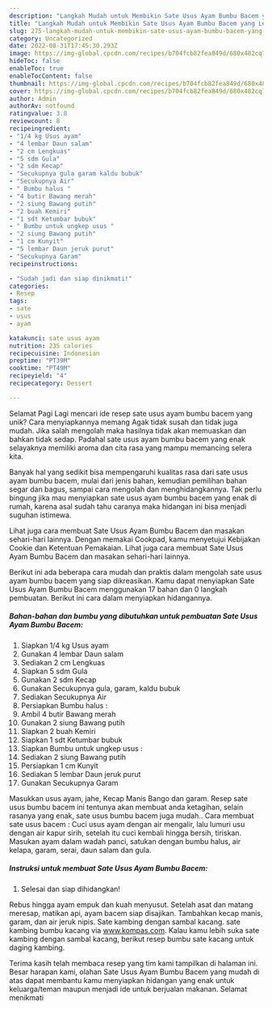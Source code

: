 ```yaml
---
description: "Langkah Mudah untuk Membikin Sate Usus Ayam Bumbu Bacem yang Lezat Sekali, Lezat"
title: "Langkah Mudah untuk Membikin Sate Usus Ayam Bumbu Bacem yang Lezat Sekali, Lezat"
slug: 275-langkah-mudah-untuk-membikin-sate-usus-ayam-bumbu-bacem-yang-lezat-sekali-lezat
category: Uncategorized
date: 2022-08-31T17:45:30.293Z
image: https://img-global.cpcdn.com/recipes/b704fcb82fea849d/680x482cq70/sate-usus-ayam-bumbu-bacem-foto-resep-utama.jpg
hideToc: false
enableToc: true
enableTocContent: false
thumbnail: https://img-global.cpcdn.com/recipes/b704fcb82fea849d/680x482cq70/sate-usus-ayam-bumbu-bacem-foto-resep-utama.jpg
cover: https://img-global.cpcdn.com/recipes/b704fcb82fea849d/680x482cq70/sate-usus-ayam-bumbu-bacem-foto-resep-utama.jpg
author: Admin
authorAv: notfound
ratingvalue: 3.8
reviewcount: 8
recipeingredient:
- "1/4 kg Usus ayam"
- "4 lembar Daun salam"
- "2 cm Lengkuas"
- "5 sdm Gula"
- "2 sdm Kecap"
- "Secukupnya gula garam kaldu bubuk"
- "Secukupnya Air"
- " Bumbu halus "
- "4 butir Bawang merah"
- "2 siung Bawang putih"
- "2 buah Kemiri"
- "1 sdt Ketumbar bubuk"
- " Bumbu untuk ungkep usus "
- "2 siung Bawang putih"
- "1 cm Kunyit"
- "5 lembar Daun jeruk purut"
- "Secukupnya Garam"
recipeinstructions:

- "Sudah jadi dan siap dinikmati!"
categories:
- Resep
tags:
- sate
- usus
- ayam

katakunci: sate usus ayam 
nutrition: 235 calories
recipecuisine: Indonesian
preptime: "PT39M"
cooktime: "PT49M"
recipeyield: "4"
recipecategory: Dessert

---
```



Selamat Pagi Lagi mencari ide resep sate usus ayam bumbu bacem yang unik? Cara menyiapkannya memang Agak tidak susah dan tidak juga mudah. Jika salah mengolah maka hasilnya tidak akan memuaskan dan bahkan tidak sedap. Padahal sate usus ayam bumbu bacem yang enak selayaknya memiliki aroma dan cita rasa yang mampu memancing selera kita.


Banyak hal yang sedikit bisa mempengaruhi kualitas rasa dari sate usus ayam bumbu bacem, mulai dari jenis bahan, kemudian pemilihan bahan segar dan bagus, sampai cara mengolah dan menghidangkannya. Tak perlu bingung jika mau menyiapkan sate usus ayam bumbu bacem yang enak di rumah, karena asal sudah tahu caranya maka hidangan ini bisa menjadi suguhan istimewa.

Lihat juga cara membuat Sate Usus Ayam Bumbu Bacem dan masakan sehari-hari lainnya. Dengan memakai Cookpad, kamu menyetujui Kebijakan Cookie dan Ketentuan Pemakaian. Lihat juga cara membuat Sate Usus Ayam Bumbu Bacem dan masakan sehari-hari lainnya.


Berikut ini ada beberapa cara mudah dan praktis dalam mengolah sate usus ayam bumbu bacem yang siap dikreasikan. Kamu dapat menyiapkan Sate Usus Ayam Bumbu Bacem menggunakan 17 bahan dan 0 langkah pembuatan. Berikut ini cara dalam menyiapkan hidangannya.

<!--inarticleads1-->

##### Bahan-bahan dan bumbu yang dibutuhkan untuk pembuatan Sate Usus Ayam Bumbu Bacem:

1. Siapkan 1/4 kg Usus ayam
1. Gunakan 4 lembar Daun salam
1. Sediakan 2 cm Lengkuas
1. Siapkan 5 sdm Gula
1. Gunakan 2 sdm Kecap
1. Gunakan Secukupnya gula, garam, kaldu bubuk
1. Sediakan Secukupnya Air
1. Persiapkan  Bumbu halus :
1. Ambil 4 butir Bawang merah
1. Gunakan 2 siung Bawang putih
1. Siapkan 2 buah Kemiri
1. Siapkan 1 sdt Ketumbar bubuk
1. Siapkan  Bumbu untuk ungkep usus :
1. Sediakan 2 siung Bawang putih
1. Persiapkan 1 cm Kunyit
1. Sediakan 5 lembar Daun jeruk purut
1. Gunakan Secukupnya Garam


Masukkan usus ayam, jahe, Kecap Manis Bango dan garam. Resep sate usus bumbu bacem ini tentunya akan membuat anda ketagihan, selain rasanya yang enak, sate usus bumbu bacem juga mudah.. Cara membuat sate usus bacem : Cuci usus ayam dengan air mengalir, lalu lumuri usu dengan air kapur sirih, setelah itu cuci kembali hingga bersih, tiriskan. Masukan ayam dalam wadah panci, satukan dengan bumbu halus, air kelapa, garam, serai, daun salam dan gula. 

<!--inarticleads2-->

##### Instruksi untuk membuat Sate Usus Ayam Bumbu Bacem:


1. Selesai dan siap dihidangkan!

Rebus hingga ayam empuk dan kuah menyusut. Setelah asat dan matang meresap, matikan api, ayam bacem siap disajikan. Tambahkan kecap manis, garam, dan air jeruk nipis. Sate kambing dengan sambal kacang. sate kambing bumbu kacang via www.kompas.com. Kalau kamu lebih suka sate kambing dengan sambal kacang, berikut resep bumbu sate kacang untuk daging kambing. 

Terima kasih telah membaca resep yang tim kami tampilkan di halaman ini. Besar harapan kami, olahan Sate Usus Ayam Bumbu Bacem yang mudah di atas dapat membantu kamu menyiapkan hidangan yang enak untuk keluarga/teman maupun menjadi ide untuk berjualan makanan. Selamat menikmati
